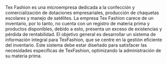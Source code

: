 Tex Fashion es una microempresa dedicada a la confección y  comercialización de dotaciones empresariales, producción de chaquetas escolares y manejo de satélites. 
La empresa Tex Fashion carece de un inventario, por lo tanto, no cuenta con un registro de materia prima y productos disponibles, debido a esto, presenta un exceso de existencias y pérdida de rentabilidad. 
El objetivo general es desarrollar un sistema de información integral para TexFashion,  que se centre en la gestión eficiente del inventario. 
Este sistema debe estar diseñado para satisfacer las necesidades específicas de TexFashion, optimizando la administración de su materia prima.
